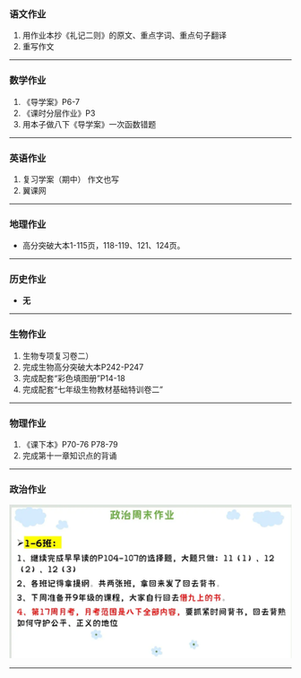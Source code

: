 ### 语文作业
1. 用作业本抄《礼记二则》的原文、重点字词、重点句子翻译
2. 重写作文
---

### 数学作业
1. 《导学案》P6-7
2. 《课时分层作业》P3
3. 用本子做八下《导学案》一次函数错题
---

### 英语作业
1. 复习学案（期中） 作文也写
2. 翼课网
---

### 地理作业
* 高分突破大本1-115页，118-119、121、124页。
---

### 历史作业
* **无**
---

### 生物作业
1. 生物专项复习卷二）
2. 完成生物高分突破大本P242-P247
3. 完成配套“彩色填图册”P14-18
4. 完成配套“七年级生物教材基础特训卷二”
---

### 物理作业
1. 《课下本》P70-76 P78-79
2. 完成第十一章知识点的背诵
---

### 政治作业
![hw](./_images/15p.webp)

---
